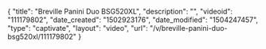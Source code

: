 {
    "title": "Breville Panini Duo BSG520XL",
    "description": "",
    "videoid": "111179802",
    "date_created": "1502923176",
    "date_modified": "1504247457",
    "type": "captivate",
    "layout": "video",
    "url": "\/v\/breville-panini-duo-bsg520xl\/111179802"
}